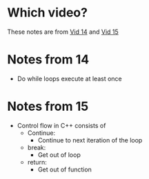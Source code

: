 # Which video?

These notes are from [Vid 14](https://youtu.be/_1AwR-un4Hk) and [Vid 15](https://youtu.be/a3IZ8WaIFAA)
# Notes from 14
- Do while loops execute at least once

# Notes from 15
- Control flow in C++ consists of
  - Continue:
    - Continue to next iteration of the loop
  - break:
    - Get out of loop
  - return:
    - Get out of function